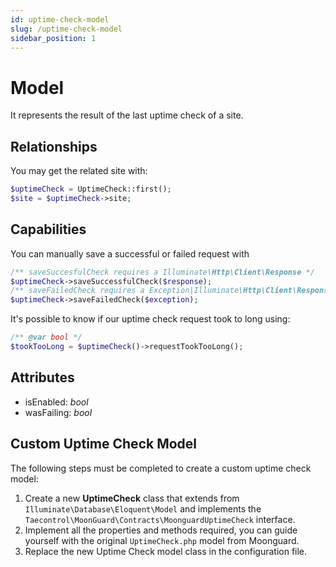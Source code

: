 ```yaml
---
id: uptime-check-model
slug: /uptime-check-model
sidebar_position: 1
---
```


# Model

It represents the result of the last uptime check of a site.

## Relationships

You may get the related site with:

```php
$uptimeCheck = UptimeCheck::first();
$site = $uptimeCheck->site;
```

## Capabilities

You can manually save a successful or failed request with

```php
/** saveSuccesfulCheck requires a Illuminate\Http\Client\Response */
$uptimeCheck->saveSuccessfulCheck($response);
/** saveFailedCheck requires a Exception|Illuminate\Http\Client\Response */
$uptimeCheck->saveFailedCheck($exception);
```

It's possible to know if our uptime check request took to long using:

```php
/** @var bool */
$tookTooLong = $uptimeCheck()->requestTookTooLong();
```

## Attributes

- isEnabled: _bool_
- wasFailing: _bool_

## Custom Uptime Check Model

The following steps must be completed to create a custom uptime check model:

1. Create a new **UptimeCheck** class that extends from `Illuminate\Database\Eloquent\Model` and implements the `Taecontrol\MoonGuard\Contracts\MoonguardUptimeCheck` interface.
2. Implement all the properties and methods required, you can guide yourself with the original `UptimeCheck.php` model from Moonguard.
3. Replace the new Uptime Check model class in the configuration file.